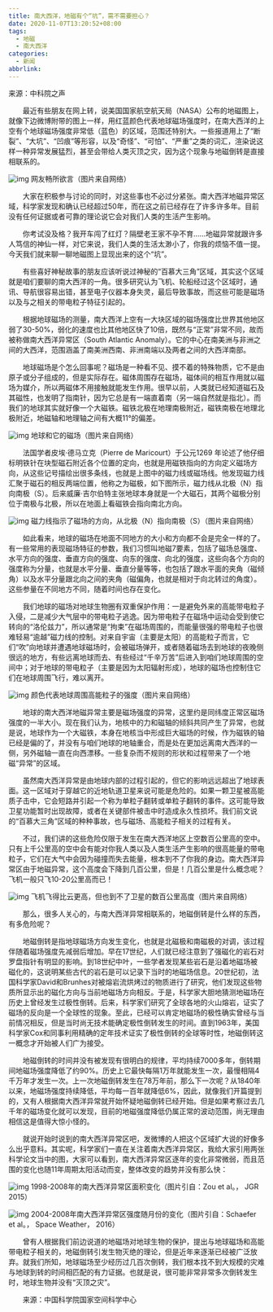 ```yaml
---
title: 南大西洋，地磁有个“坑”，需不需要担心？
date: 2020-11-07T13:20:52+08:00
tags:
  - 地磁
  - 南大西洋
categories:
  - 新闻
abbrlink:
---
```


来源：中科院之声

　　最近有些朋友在网上转，说美国国家航空航天局（NASA）公布的地磁图上，就像下边微博附带的图上一样，用红蓝颜色代表地球磁场强度时，在南大西洋的上空有个地球磁场强度非常低（蓝色）的区域，范围还特别大。一些报道用上了“断裂”、“大坑”、“凹痕”等形容，以及“奇怪”、“可怕”、“严重”之类的词汇，渲染说这样一种异常发展猛烈，甚至会带给人类灭顶之灾，因为这个现象与地磁倒转是直接相联系的。

![img](https://cdn.jsdelivr.net/gh/yakeing/Documentation@main/Hexo/images/7099-kcaeqzx4231119.jpg)
网友畅所欲言（图片来自网络）

　　大家在积极参与讨论的同时，对这些事也不必过分紧张。南大西洋地磁异常区域，科学家发现和确认已经超过50年，而在这之前已经存在了许多许多年。目前没有任何证据或者可靠的理论说它会对我们人类的生活产生影响。

　　你考试没及格？我开车闯了红灯？隔壁老王家不孕不育……地磁异常就跟许多人笃信的神仙一样，对它来说，我们人类的生活太渺小了，你我的烦恼不值一提。今天我们就来聊一聊地磁图上显现出来的这个“坑”。

　　有些喜好神秘故事的朋友应该听说过神秘的“百慕大三角”区域，其实这个区域就是咱们要聊的南大西洋的一角。很多研究认为飞机、轮船经过这个区域时，通讯、导航很容易出错，甚至电子仪器本身失灵，最后导致事故，而这些可能是磁场以及与之相关的带电粒子特征引起的。

　　根据地球磁场的测量，南大西洋上空有一大块区域的磁场强度比世界其他地区弱了30-50%，弱化的速度也比其他地区快了10倍，既然与“正常”非常不同，故而被称做南大西洋异常区（South Atlantic Anomaly）。它的中心在南美洲与非洲之间的大西洋，范围涵盖了南美洲西南、非洲南端以及两者之间的大西洋南部。

　　地球磁场是个怎么回事呢？磁场是一种看不见、摸不着的特殊物质，它不是由原子或分子组成的，但是实际存在。磁体周围存在磁场，磁体间的相互作用就以磁场为媒介，所以两磁体不用接触就能发生作用。很早以前，人类就已经知道磁石及其磁性，也发明了指南针，因为它总是有一端直着南（另一端自然就是指北）。而我们的地球其实就好像一个大磁铁。磁铁北极在地理南极附近，磁铁南极在地理北极附近，地磁轴和地理轴之间有大概11°的偏差。

![img](https://cdn.jsdelivr.net/gh/yakeing/Documentation@main/Hexo/images/c8c6-kcaeqzx4231167.jpg)
地球和它的磁场（图片来自网络）

　　法国学者皮埃·德马立克（Pierre de Maricourt）于公元1269 年论述了他仔细标明铁针在块型磁石附近各个位置的定向，也就是用磁铁指向的方向定义磁场方向，从这些记号描绘出很多条线，也就是上图中的磁力线或磁场线。他发现磁力线汇聚于磁石的相反两端位置，他称之为磁极，如下图所示，磁力线从北极（N）指向南极（S）。后来威廉·吉尔伯特主张地球本身就是一个大磁石，其两个磁极分别位于南极与北极，所以在地面上看磁铁会指向南北方向。

![img](https://cdn.jsdelivr.net/gh/yakeing/Documentation@main/Hexo/images/85d0-kcaeqzx4231207.jpg)
磁力线指示了磁场的方向，从北极（N）指向南极（S）（图片来自网络）

　　如此看来，地球的磁场在地面不同地方的大小和方向都不会是完全一样的了。有一些常用的表现磁场特征的参数，我们习惯叫地磁7要素，包括了磁场总强度、水平方向的强度、垂直方向的强度、向东的强度、向北的强度，这些向各个方向的强度称为分量，也就是水平分量、垂直分量等等，也包括了跟水平面的夹角（磁倾角）以及水平分量跟北向之间的夹角（磁偏角，也就是相对于向北转过的角度）。这些参量在不同地方不同，随着时间也存在变化。

　　我们地球的磁场对地球生物圈有双重保护作用：一是避免外来的高能带电粒子入侵，二是减少大气层中的带电粒子逃逸。因为带电粒子在磁场中运动会受到使它转向的“洛伦兹力”，所以通常是“拘束”在磁场周围的，而能量很强的带电粒子也很难轻易“逾越”磁力线的控制。对来自宇宙（主要是太阳）的高能粒子而言，它们“吹”向地球并遭遇地球磁场时，会被磁场弹开，或者随着磁场去到地球的夜晚侧很远的地方，有些远离地球而去、有些经过“千辛万苦”后进入到咱们地球周围的空间中；对于地球的带电粒子（主要是因为太阳辐射形成），地球的磁场也控制住它们在地球周围飞行，难以离开。

![img](https://cdn.jsdelivr.net/gh/yakeing/Documentation@main/Hexo/images/a6e3-kcaeqzx4231239.jpg)
颜色代表地球周围高能粒子的强度（图片来自网络）

　　地球的南大西洋地磁异常主要是磁场强度的异常，这里约是同纬度正常区磁场强度的一半大小。现在我们认为，地核中的力和磁轴的倾斜共同产生了异常，也就是说，地球作为一个大磁铁，本身在地核当中形成巨大磁场的时候，作为磁铁的轴已经是偏的了，并没有与咱们地球的地轴重合，而是处在更加远离南大西洋的一侧，另外磁轴一直在向西漂移。一些复杂而不规则的形状和过程带来了一个地磁“异常”的区域。

　　虽然南大西洋异常是由地球内部的过程引起的，但它的影响远远超出了地球表面。这一区域对于穿越它的近地轨道卫星来说可能是危险的。如果一颗卫星被高能质子击中，它会短路并引起一个称为单粒子翻转或单粒子翻转的事件。这可能导致卫星功能暂时出现故障，或者在关键部件被击中时造成永久性损坏。我们前文说的“百慕大三角”区域的种种事故，也与磁场、高能粒子相关的过程有关。

　　不过，我们讲的这些危险仅限于发生在南大西洋地区上空数百公里高的空中。只有上千公里高的空中会有能对你我人类以及人类生活产生影响的很高能量的带电粒子，它们在大气中会因为碰撞而失去能量，根本到不了你我的身边。南大西洋异常区由于地磁异常，这个高度会下降到几百公里，但是！几百公里是什么概念呢？飞机一般只飞10-20公里高而已！

![img](https://cdn.jsdelivr.net/gh/yakeing/Documentation@main/Hexo/images/63d7-kcaeqzx4231265.jpg)
飞机飞得比云更高，但也到不了卫星的数百公里高度（图片来自网络）

　　那么，很多人关心的，与南大西洋异常相联系的，地磁倒转是什么样的东西，有多危险呢？

　　地磁倒转是指地球磁场方向发生变化，也就是北磁极和南磁极的对调，该过程伴随着磁场强度先减弱后增加。早在17世纪，人们就已经注意到了强磁化的岩石对罗盘指针有明显的影响。到18世纪中叶，一些学者发现某些岩石是沿着地磁场被磁化的，这说明某些古代的岩石是可以记录下当时的地磁场信息。20世纪初，法国科学家David和Brunhes对被熔岩流烘烤过的物质进行了研究，他们发现这些物质所显示出的磁化方向与当前地磁场方向相反。于是，科学家大胆地猜测地磁场在历史上曾经发生过极性倒转。后来，科学家们研究了全球各地的火山熔岩，证实了磁场的反向是一个全球性的现象。至此，已经可以肯定地磁场的极性确实曾经与当前情况相反，但是当时尚无技术能确定极性倒转发生的时间。直到1963年，美国科学家Cox和同事利用精确的定年技术证实了极性倒转的全球等时性，地磁倒转这一概念才开始被人们广为接受。

　　地磁倒转的时间并没有被发现有很明白的规律，平均持续7000多年，倒转期间地磁场强度降低了约90%。历史上它最快每隔1万年就能发生一次，最慢相隔4千万年才发生一次。上一次地磁倒转发生在78万年前，那么下一次呢？从1840年以来，地磁场强度持续降低，平均每一百年就降低6%，因此，就像我们开篇提到的，又有人根据南大西洋异常就开始怀疑地磁倒转已经开始。但是如果考察过去几千年的磁场变化就可以发现，目前的地磁强度降低仍属正常的波动范围，尚无理由相信这是值得大惊小怪的。

　　就说开始时说到的南大西洋异常区吧，发微博的人把这个区域扩大说的好像多么出乎意料。其实呢，科学家们一直在关注着南大西洋异常区，我给大家引用两张科学论文当中的图，大家可以看到，南大西洋异常区逐年的变化非常微弱，而且范围的变化也随11年周期太阳活动而变，整体改变的趋势并没有那么快：

![img](https://cdn.jsdelivr.net/gh/yakeing/Documentation@main/Hexo/images/06fc-kcaeqzx4231322.jpg)
1998-2008年的南大西洋异常区面积变化（图片引自：Zou et al。， JGR 2015）

![img](https://cdn.jsdelivr.net/gh/yakeing/Documentation@main/Hexo/images/f78b-kcaeqzx4231376.jpg)
2004-2008年南大西洋异常区强度随月份的变化（图片引自：Schaefer et al。， Space Weather， 2016）

　　曾有人根据我们前边说道的地磁场对地球生物的保护，提出与地球磁场和高能带电粒子相关的，地磁倒转引发生物灭绝的理论，但是近年来逐渐已经被广泛放弃。就我们所知，地球磁场至少经历过几百次倒转，我们根本找不到大规模的灾难与地球到转的时间相匹配的有力证据。也就是说，很可能非常非常多次倒转发生时，地球生物并没有“灭顶之灾”。

　　来源：中国科学院国家空间科学中心